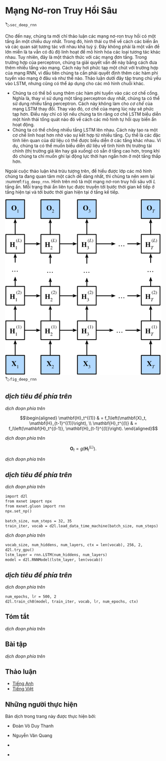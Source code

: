 <!-- ===================== Bắt đầu dịch Phần 1 ==================== -->
<!-- ========================================= REVISE PHẦN 1 - BẮT ĐẦU =================================== -->

<!--
# Deep Recurrent Neural Networks
-->

# Mạng Nơ-ron Truy Hồi Sâu


:label:`sec_deep_rnn`

<!--
Up to now, we only discussed recurrent neural networks with a single unidirectional hidden layer.
In it the specific functional form of how latent variables and observations interact was rather arbitrary.
This is not a big problem as long as we have enough flexibility to model different types of interactions.
With a single layer, however, this can be quite challenging.
In the case of the perceptron, we fixed this problem by adding more layers.
Within RNNs this is a bit trickier, since we first need to decide how and where to add extra nonlinearity.
Our discussion below focuses primarily on LSTMs, but it applies to other sequence models, too.
-->

Cho đến nay, chúng ta mới chỉ thảo luận các mạng nơ-ron truy hồi có một tầng ẩn một chiều duy nhất.
Trong đó, hình thái cụ thể về cách các biến ẩn và các quan sát tương tác với nhau khá tuỳ ý.
Đây không phải là một vấn đề lớn miễn là ta vẫn có đủ độ linh hoạt để mô hình hóa các loại tương tác khác nhau.
Tuy nhiên, đây là một thách thức với các mạng đơn tầng.
Trong trường hợp của perceptron, chúng ta giải quyết vấn đề này bằng cách đưa thêm nhiều tầng vào mạng.
Cách này hơi phức tạp một chút với trường hợp của mạng RNN, vì đầu tiên chúng ta cần phải quyết định thêm các hàm phi tuyến vào mạng ở đâu và như thế nào.
Thảo luận dưới đây tập trung chủ yếu vào LSTM, nhưng cũng có thể áp dụng cho các mô hình chuỗi khác.

<!--
* We could add extra nonlinearity to the gating mechanisms. 
That is, instead of using a single perceptron we could use multiple layers. 
This leaves the *mechanism* of the LSTM unchanged. 
Instead it makes it more sophisticated. 
This would make sense if we were led to believe that the LSTM mechanism describes some form of universal truth of how latent variable autoregressive models work.
* We could stack multiple layers of LSTMs on top of each other.
This results in a mechanism that is more flexible, due to the combination of several simple layers.
In particular, data might be relevant at different levels of the stack.
For instance, we might want to keep high-level data about financial market conditions (bear or bull market) available, whereas at a lower level we only record shorter-term temporal dynamics.
-->

* Chúng ta có thể bổ sung thêm các hàm phi tuyến vào các cơ chế cổng.
Nghĩa là, thay vì sử dụng một tầng perceptron duy nhất, chúng ta có thể sử dụng nhiều tầng perceptron.
Cách này không làm cho *cơ chế* của mạng LSTM thay đổi.
Thay vào đó, cơ chế của mạng lúc này sẽ phức tạp hơn.
Điều này chỉ có lợi nếu chúng ta tin rằng cơ chế LSTM biểu diễn một hình thái tổng quát nào đó về cách các mô hình tự hồi quy biến ẩn hoạt động.
* Chúng ta có thể chồng nhiều tầng LSTM lên nhau.
Cách này tạo ra một cơ chế linh hoạt hơn nhờ vào sự kết hợp từ nhiều tầng.
Cụ thể là các đặc tính liên quan của dữ liệu có thể được biểu diễn ở các tầng khác nhau.
Ví dụ, chúng ta có thể muốn biểu diễn dữ liệu về tình hình thị trường tài chính (thị trường giá lên hay giá xuống) có sẵn ở tầng cao hơn, trong khi đó chúng ta chỉ muốn ghi lại động lực thời hạn ngắn hơn ở một tầng thấp hơn.

<!--
Beyond all this abstract discussion it is probably easiest to understand the family of models we are interested in by reviewing :numref:`fig_deep_rnn`.
It describes a deep recurrent neural network with $L$ hidden layers.
Each hidden state is continuously passed to both the next timestep of the current layer and the current timestep of the next layer.
-->

Ngoài cuộc thảo luận khá trừu tượng trên, để hiểu được lớp các mô hình chúng ta đang quan tâm một cách dễ dàng nhất, thì chúng ta nên xem lại :numref:`fig_deep_rnn`.
Hình trên mô tả một mạng nơ-ron truy hồi sâu với $L$ tầng ẩn.
Mỗi trạng thái ẩn liên tục được truyền tới bước thời gian kế tiếp ở tầng hiện tại và tới bước thời gian hiện tại ở tầng kế tiếp.

<!--
![ Architecture of a deep recurrent neural network. ](../img/deep-rnn.svg)
-->

![Kiến trúc của một mạng nơ-ron truy hồi sâu.](../img/deep-rnn.svg)
:label:`fig_deep_rnn`

<!-- ===================== Kết thúc dịch Phần 1 ===================== -->

<!-- ===================== Bắt đầu dịch Phần 2 ===================== -->

<!--
## Functional Dependencies
-->

## *dịch tiêu đề phía trên*

<!--
At timestep $t$ we assume that we have a minibatch $\mathbf{X}_t \in \mathbb{R}^{n \times d}$ (number of examples: $n$, number of inputs: $d$).
The hidden state of hidden layer $\ell$ ($\ell=1,\ldots, T$) is $\mathbf{H}_t^{(\ell)}  \in \mathbb{R}^{n \times h}$ (number of hidden units: $h$), 
the output layer variable is $\mathbf{O}_t \in \mathbb{R}^{n \times q}$ (number of outputs: $q$) and a hidden layer activation function $f_l$ for layer $l$.
We compute the hidden state of layer $1$ as before, using $\mathbf{X}_t$ as input.
For all subsequent layers, the hidden state of the previous layer is used in its place.
-->

*dịch đoạn phía trên*


$$\begin{aligned}
\mathbf{H}_t^{(1)} & = f_1\left(\mathbf{X}_t, \mathbf{H}_{t-1}^{(1)}\right), \\
\mathbf{H}_t^{(l)} & = f_l\left(\mathbf{H}_t^{(l-1)}, \mathbf{H}_{t-1}^{(l)}\right).
\end{aligned}$$


<!--
Finally, the output layer is only based on the hidden state of hidden layer $L$.
We use the output function $g$ to address this:
-->

*dịch đoạn phía trên*


$$\mathbf{O}_t = g \left(\mathbf{H}_t^{(L)}\right).$$


<!--
Just as with multilayer perceptrons, the number of hidden layers $L$ and number of hidden units $h$ are hyper parameters.
In particular, we can pick a regular RNN, a GRU, or an LSTM to implement the model.
-->

*dịch đoạn phía trên*

<!-- ========================================= REVISE PHẦN 1 - KẾT THÚC ===================================-->

<!-- ========================================= REVISE PHẦN 2 - BẮT ĐẦU ===================================-->

<!--
## Concise Implementation
-->

## *dịch tiêu đề phía trên*

<!--
Fortunately many of the logistical details required to implement multiple layers of an RNN are readily available in Gluon.
To keep things simple we only illustrate the implementation using such built-in functionality.
The code is very similar to the one we used previously for LSTMs.
In fact, the only difference is that we specify the number of layers explicitly rather than picking the default of a single layer.
Let us begin by importing the appropriate modules and loading data.
-->

*dịch đoạn phía trên*


```{.python .input  n=17}
import d2l
from mxnet import npx
from mxnet.gluon import rnn
npx.set_np()

batch_size, num_steps = 32, 35
train_iter, vocab = d2l.load_data_time_machine(batch_size, num_steps)
```


<!--
The architectural decisions (such as choosing parameters) are very similar to those of previous sections.
We pick the same number of inputs and outputs as we have distinct tokens, i.e., `vocab_size`.
The number of hidden units is still 256.
The only difference is that we now select a nontrivial number of layers `num_layers = 2`.
-->

*dịch đoạn phía trên*


```{.python .input  n=22}
vocab_size, num_hiddens, num_layers, ctx = len(vocab), 256, 2, d2l.try_gpu()
lstm_layer = rnn.LSTM(num_hiddens, num_layers)
model = d2l.RNNModel(lstm_layer, len(vocab))
```

<!-- ===================== Kết thúc dịch Phần 2 ===================== -->

<!-- ===================== Bắt đầu dịch Phần 3 ===================== -->

<!--
## Training
-->

## *dịch tiêu đề phía trên*

<!--
The actual invocation logic is identical to before.
The only difference is that we now instantiate two layers with LSTMs.
This rather more complex architecture and the large number of epochs slow down training considerably.
-->

*dịch đoạn phía trên*


```{.python .input  n=8}
num_epochs, lr = 500, 2
d2l.train_ch8(model, train_iter, vocab, lr, num_epochs, ctx)
```

<!--
## Summary
-->

## Tóm tắt

<!--
* In deep recurrent neural networks, hidden state information is passed to the next timestep of the current layer and the current timestep of the next layer.
* There exist many different flavors of deep RNNs, such as LSTMs, GRUs, or regular RNNs. Conveniently these models are all available as parts of the `rnn` module in Gluon.
* Initialization of the models requires care. Overall, deep RNNs require considerable amount of work (such as learning rate and clipping) to ensure proper convergence.
-->

*dịch đoạn phía trên*

<!--
## Exercises
-->

## Bài tập

<!--
1. Try to implement a two-layer RNN from scratch using the single layer implementation we discussed in :numref:`sec_rnn_scratch`.
2. Replace the LSTM by a GRU and compare the accuracy.
3. Increase the training data to include multiple books. How low can you go on the perplexity scale?
4. Would you want to combine sources of different authors when modeling text? Why is this a good idea? What could go wrong?
-->

*dịch đoạn phía trên*

<!-- ===================== Kết thúc dịch Phần 3 ===================== -->
<!-- ========================================= REVISE PHẦN 2 - KẾT THÚC ===================================-->


## Thảo luận
* [Tiếng Anh](https://discuss.mxnet.io/t/2369)
* [Tiếng Việt](https://forum.machinelearningcoban.com/c/d2l)

## Những người thực hiện
Bản dịch trong trang này được thực hiện bởi:
<!--
Tác giả của mỗi Pull Request điền tên mình và tên những người review mà bạn thấy
hữu ích vào từng phần tương ứng. Mỗi dòng một tên, bắt đầu bằng dấu `*`.

Lưu ý:
* Nếu reviewer không cung cấp tên, bạn có thể dùng tên tài khoản GitHub của họ
với dấu `@` ở đầu. Ví dụ: @aivivn.

* Tên đầy đủ của các reviewer có thể được tìm thấy tại https://github.com/aivivn/d2l-vn/blob/master/docs/contributors_info.md
-->

* Đoàn Võ Duy Thanh
<!-- Phần 1 -->
* Nguyễn Văn Quang

<!-- Phần 2 -->
*

<!-- Phần 3 -->
*
